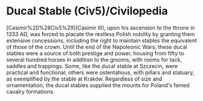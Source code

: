 # Ducal Stable (Civ5)/Civilopedia

[Casimir%20%28Civ5%29](Casimir III), upon his ascension to the throne in 1333 AD, was forced to placate the restless Polish nobility by granting them extensive concessions, including the right to maintain stables the equivalent of those of the crown. Until the end of the Napoleonic Wars, these ducal stables were a source of both prestige and power, housing from fifty to several hundred horses in addition to the grooms, with rooms for tack, saddles and trappings. Some, like the ducal stable at Szczecin, were practical and functional; others were ostentatious, with pillars and statuary, as exemplified by the stable at Kraków. Regardless of size and ornamentation, the ducal stables supplied the mounts for Poland's famed cavalry formations.